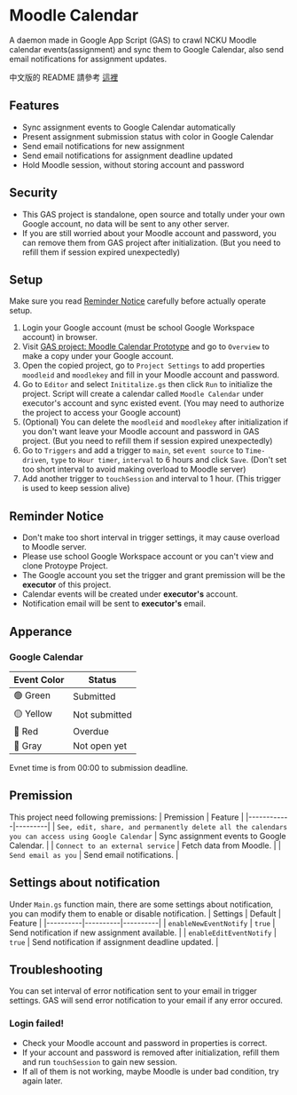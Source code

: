 # Moodle Calendar

A daemon made in Google App Script (GAS) to crawl NCKU Moodle calendar events(assignment) and sync them to Google Calendar, also send email notifications for assignment updates.

中文版的 README 請參考 [這裡](README.zh.md)

## Features
- Sync assignment events to Google Calendar automatically
- Present assignment submission status with color in Google Calendar
- Send email notifications for new assignment
- Send email notifications for assignment deadline updated
- Hold Moodle session, without storing account and password

## Security
- This GAS project is standalone, open source and totally under your own Google account, no data will be sent to any other server.
- If you are still worried about your Moodle account and password, you can remove them from GAS project after initialization. (But you need to refill them if session expired unexpectedly)

## Setup
Make sure you read [Reminder Notice](#reminder-notice) carefully before actually operate setup.
1. Login your Google account (must be school Google Workspace account) in browser.
2. Visit [GAS project: Moodle Calendar Prototype](https://script.google.com/d/1xTOFyXwG29KlCkZwG-cZkHT3_bvQwJ7Z1epCd0n0BsQwIr7WIPnFIXLt/edit) and go to `Overview` to make a copy under your Google account.
3. Open the copied project, go to `Project Settings` to add properties `moodleid` and `moodlekey` and fill in your Moodle account and password.
4. Go to `Editor` and select `Inititalize.gs` then click `Run` to initialize the project. Script will create a calendar called `Moodle Calendar` under executor's account and sync existed event. (You may need to authorize the project to access your Google account)
5. (Optional) You can delete the `moodleid` and `moodlekey` after initialization if you don't want leave your Moodle account and password in GAS project. (But you need to refill them if session expired unexpectedly)
6. Go to `Triggers` and add a trigger to `main`, set `event source` to `Time-driven`, `type` to `Hour timer`, `interval` to 6 hours and click `Save`. (Don't set too short interval to avoid making overload to Moodle server)
7. Add another trigger to `touchSession` and interval to 1 hour. (This trigger is used to keep session alive)

## Reminder Notice
- Don't make too short interval in trigger settings, it may cause overload to Moodle server.
- Please use school Google Workspace account or you can't view and clone Protoype Project.
- The Google account you set the trigger and grant premission will be the **executor** of this project.
- Calendar events will be created under **executor's** account.
- Notification email will be sent to **executor's** email.

## Apperance
### Google Calendar
| Event Color     | Status        |
|-----------------|---------------|
| &#128994; Green | Submitted     |
| &#128993; Yellow| Not submitted |
| &#128308; Red   | Overdue       |
| &#128280; Gray  | Not open yet  |

Evnet time is from 00:00 to submission deadline.

## Premission
This project need following premissions:
| Premission | Feature |
|------------|---------|
| `See, edit, share, and permanently delete all the calendars you can access using Google Calendar` |   Sync assignment events to Google Calendar.  |
| `Connect to an external service` | Fetch data from Moodle. |
| `Send email as you` | Send email notifications. |

## Settings about notification
Under `Main.gs` function main, there are some settings about notification, you can modify them to enable or disable notification.
| Settings | Default  | Feature |
|----------|----------|----------|
|   `enableNewEventNotify`  |   `true`  |   Send notification if new assignment available.  |
|   `enableEditEventNotify`  |   `true`  |   Send notification if assignment deadline updated.  |

## Troubleshooting
You can set interval of error notification sent to your email in trigger settings. GAS will send error notification to your email if any error occured.
### Login failed!
- Check your Moodle account and password in properties is correct.
- If your account and password is removed after initialization, refill them and run `touchSession` to gain new session.
- If all of them is not working, maybe Moodle is under bad condition, try again later.